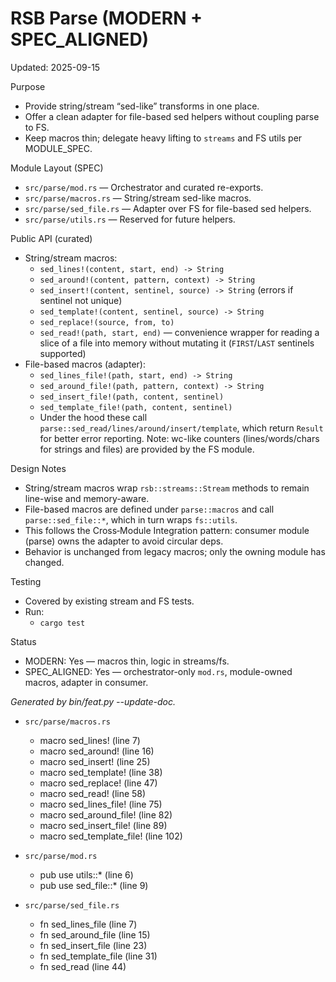 # RSB Parse (MODERN + SPEC_ALIGNED)

Updated: 2025-09-15

Purpose
- Provide string/stream “sed-like” transforms in one place.
- Offer a clean adapter for file-based sed helpers without coupling parse to FS.
- Keep macros thin; delegate heavy lifting to `streams` and FS utils per MODULE_SPEC.

Module Layout (SPEC)
- `src/parse/mod.rs` — Orchestrator and curated re-exports.
- `src/parse/macros.rs` — String/stream sed-like macros.
- `src/parse/sed_file.rs` — Adapter over FS for file-based sed helpers.
- `src/parse/utils.rs` — Reserved for future helpers.

Public API (curated)
- String/stream macros:
  - `sed_lines!(content, start, end) -> String`
  - `sed_around!(content, pattern, context) -> String`
  - `sed_insert!(content, sentinel, source) -> String` (errors if sentinel not unique)
  - `sed_template!(content, sentinel, source) -> String`
  - `sed_replace!(source, from, to)`
  - `sed_read!(path, start, end)` — convenience wrapper for reading a slice of a file into memory without mutating it (`FIRST`/`LAST` sentinels supported)
- File-based macros (adapter):
  - `sed_lines_file!(path, start, end) -> String`
  - `sed_around_file!(path, pattern, context) -> String`
  - `sed_insert_file!(path, content, sentinel)`
  - `sed_template_file!(path, content, sentinel)`
  - Under the hood these call `parse::sed_read/lines/around/insert/template`, which return `Result` for better error reporting.
Note: wc-like counters (lines/words/chars for strings and files) are provided by the FS module.

Design Notes
- String/stream macros wrap `rsb::streams::Stream` methods to remain line-wise and memory-aware.
- File-based macros are defined under `parse::macros` and call `parse::sed_file::*`, which in turn wraps `fs::utils`.
- This follows the Cross‑Module Integration pattern: consumer module (parse) owns the adapter to avoid circular deps.
- Behavior is unchanged from legacy macros; only the owning module has changed.

Testing
- Covered by existing stream and FS tests.
- Run:
  - `cargo test`

Status
- MODERN: Yes — macros thin, logic in streams/fs.
- SPEC_ALIGNED: Yes — orchestrator-only `mod.rs`, module-owned macros, adapter in consumer.

<!-- feat:parse -->

_Generated by bin/feat.py --update-doc._

* `src/parse/macros.rs`
  - macro sed_lines! (line 7)
  - macro sed_around! (line 16)
  - macro sed_insert! (line 25)
  - macro sed_template! (line 38)
  - macro sed_replace! (line 47)
  - macro sed_read! (line 58)
  - macro sed_lines_file! (line 75)
  - macro sed_around_file! (line 82)
  - macro sed_insert_file! (line 89)
  - macro sed_template_file! (line 102)

* `src/parse/mod.rs`
  - pub use utils::* (line 6)
  - pub use sed_file::* (line 9)

* `src/parse/sed_file.rs`
  - fn sed_lines_file (line 7)
  - fn sed_around_file (line 15)
  - fn sed_insert_file (line 23)
  - fn sed_template_file (line 31)
  - fn sed_read (line 44)

<!-- /feat:parse -->

